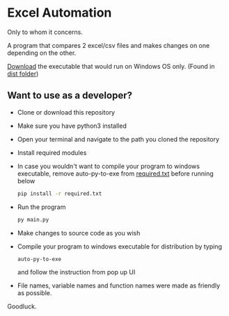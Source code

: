 # Excel Automation

Only to whom it concerns.

A program that compares 2 excel/csv files and makes changes on one depending on the other.

[Download](https://github.com/julius-ek-hub/excel-automation/raw/main/dist/auto-excel.exe "Click to download executable") the executable that would run on Windows OS only. (Found in [dist folder](https://github.com/julius-ek-hub/excel-automation/tree/main/dist))

## Want to use as a developer?
- Clone or download this repository
- Make sure you have python3 installed
- Open your terminal and navigate to the path you cloned the repository
- Install required modules 
- In case you wouldn't want to compile your program to windows executable, remove auto-py-to-exe from [required.txt](https://github.com/julius-ek-hub/excel-automation/tree/main/required.txt) before running below

    ```cmd
    pip install -r required.txt
    ```

- Run the program

    ```cmd
    py main.py
    ```
- Make changes to source code as you wish
- Compile your program to windows executable for distribution by typing
    ```cmd
    auto-py-to-exe
    ```
    and follow the instruction from pop up UI
- File names, variable names and function names were made as friendly as possible.

Goodluck.